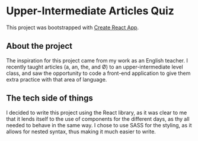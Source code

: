 # Upper-Intermediate Articles Quiz

This project was bootstrapped with [Create React App](https://github.com/facebook/create-react-app).

## About the project

The inspiration for this project came from my work as an English teacher. I recently taught articles (a, an, the, and Ø) to an upper-intermediate level class, and saw the opportunity to code a front-end application to give them extra practice with that area of language.

## The tech side of things

I decided to write this project using the React library, as it was clear to me that it lends itself to the use of components for the different days, as thy all needed to behave in the same way. I chose to use SASS for the styling, as it allows for nested syntax, thus making it much easier to write.